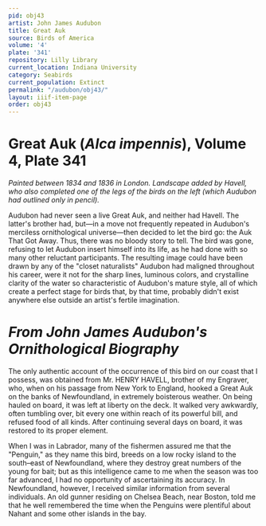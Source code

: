 ```yaml
---
pid: obj43
artist: John James Audubon
title: Great Auk
source: Birds of America
volume: '4'
plate: '341'
repository: Lilly Library
current_location: Indiana University
category: Seabirds
current_population: Extinct
permalink: "/audubon/obj43/"
layout: iiif-item-page
order: obj43
---
```


# Great Auk (_Alca impennis_), Volume 4, Plate 341

_Painted between 1834 and 1836 in London. Landscape added by Havell, who also completed one of the legs of the birds on the left (which Audubon had outlined only in pencil)._

Audubon had never seen a live Great Auk, and neither had Havell. The latter's brother had, but—in a move not frequently repeated in Audubon's merciless ornithological universe—then decided to let the bird go: the Auk That Got Away. Thus, there was no bloody story to tell. The bird was gone, refusing to let Audubon insert himself into its life, as he had done with so many other reluctant participants. The resulting image could have been drawn by any of the "closet naturalists" Audubon had maligned throughout his career, were it not for the sharp lines, luminous colors, and crystalline clarity of the water so characteristic of Audubon's mature style, all of which create a perfect stage for birds that, by that time, probably didn't exist anywhere else outside an artist's fertile imagination.

# _From John James Audubon's Ornithological Biography_

The only authentic account of the occurrence of this bird on our coast that I possess, was obtained from Mr. HENRY HAVELL, brother of my Engraver, who, when on his passage from New York to England, hooked a Great Auk on the banks of Newfoundland, in extremely boisterous weather. On being hauled on board, it was left at liberty on the deck. It walked very awkwardly, often tumbling over, bit every one within reach of its powerful bill, and refused food of all kinds. After continuing several days on board, it was restored to its proper element.

When I was in Labrador, many of the fishermen assured me that the "Penguin," as they name this bird, breeds on a low rocky island to the south–east of Newfoundland, where they destroy great numbers of the young for bait; but as this intelligence came to me when the season was too far advanced, I had no opportunity of ascertaining its accuracy. In Newfoundland, however, I received similar information from several individuals. An old gunner residing on Chelsea Beach, near Boston, told me that he well remembered the time when the Penguins were plentiful about Nahant and some other islands in the bay.
